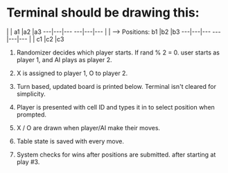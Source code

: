 # Terminal should be drawing this:

   |   |                        a1 |a2 |a3 
---|---|---                     ---|---|---
   |   |      --> Positions:    b1 |b2 |b3 
---|---|---                     ---|---|---
   |   |                        c1 |c2 |c3 

1. Randomizer decides which player starts. If rand % 2 = 0. user starts as player 1, and AI plays as player 2.

2. X is assigned to player 1, O to player 2.

3. Turn based, updated board is printed below. Terminal isn't cleared for simplicity.

4. Player is presented with cell ID and types it in to select position when prompted.

5. X / O are drawn when player/AI make their moves.

6. Table state is saved with every move.

7. System checks for wins after positions are submitted. after starting at play #3.

